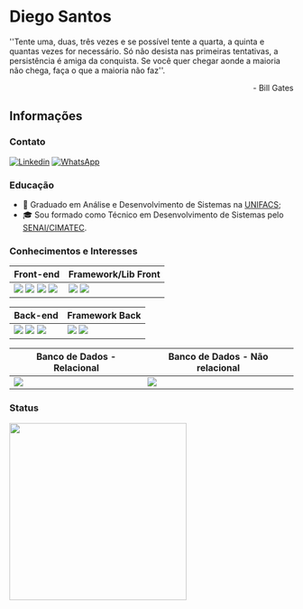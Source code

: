 # Diego Santos

''Tente uma, duas, três vezes e se possível tente a quarta, a quinta e quantas vezes for necessário. Só não desista nas primeiras tentativas, a persistência é amiga da conquista. Se você quer chegar aonde a maioria não chega, faça o que a maioria não faz''. <br> <p align="right"> - Bill Gates </p>

## Informações

### Contato

[![Linkedin](https://img.shields.io/badge/LinkedIn-0077B5?style=for-the-badge&logo=linkedin&logoColor=white)](https://www.linkedin.com/in/diego-santos-djs)
[![WhatsApp](https://img.shields.io/badge/WhatsApp-25D366?style=for-the-badge&logo=whatsapp&logoColor=white)](https://wa.me/5571993507284?text=Oi!%20Vi%20seu%20perfil%20no%20Github%20podemos%20conversar?)

### Educação
- :school: Graduado em Análise e Desenvolvimento de Sistemas na [UNIFACS](https://www.unifacs.br/graduacao/analise-e-desenvolvimento-de-sistemas/);
- :mortar_board: Sou formado como Técnico em Desenvolvimento de Sistemas pelo [SENAI/CIMATEC](https://www.tecnicosenai.com.br/cursos/desenvolvimento-de-sistemas/).
  
### Conhecimentos e Interesses
| Front-end| Framework/Lib Front |
| --- | --- |
<img src="https://img.shields.io/badge/-JavaScript-black?style=for-the-badge&logo=javascript"/> <img src="https://img.shields.io/badge/-TypeScript-007ACC?style=for-the-badge&logo=typescript&logoColor=black"/> <img src="https://img.shields.io/badge/-CSS3-1572B6?style=for-the-badge&logo=css3"/> <img src="https://img.shields.io/badge/-HTML5-E34F26?style=for-the-badge&logo=html5&logoColor=white"/> |<img src="https://img.shields.io/badge/-Angular-DD0031?style=for-the-badge&logo=angular"/> <img src="https://img.shields.io/badge/-Bootstrap-563D7C?style=for-the-badge&logo=Bootstrap"/>

| Back-end| Framework Back|
| --- | --- |
<img src="https://img.shields.io/badge/-Java-007396?style=for-the-badge&logo=java"/> <img src="https://img.shields.io/badge/-Node-339933?style=for-the-badge&logo=node.js&logoColor=white"/> <img src="https://img.shields.io/badge/-TypeScript-007ACC?style=for-the-badge&logo=typescript&logoColor=black"/> | <img src="https://img.shields.io/badge/-NestJS-E0234E?style=for-the-badge&logo=nestjs&logoColor=white"/> <img src="https://img.shields.io/badge/-Spring-6DB33F?style=for-the-badge&logo=spring&logoColor=white"/>

| Banco de Dados - Relacional| Banco de Dados - Não relacional
| --- | --- |
<img src="https://img.shields.io/badge/-MySQL-4479A1?style=for-the-badge&logo=mysql&logoColor=white"/> | <img src="https://img.shields.io/badge/-MongoDB-black?style=for-the-badge&logo=mongodb"/>

### Status

<p align="center">
<!--<img src="https://github-readme-stats.vercel.app/api?username=DiegojSts&show_icons=true&title_color=FF1493&icon_color=79ff97&text_color=40E0D0&bg_color=151515" align="center"/>-->
<a href="https://github.com/DiegojSts">
  <img height="314px" align="left" src="https://github-readme-stats.vercel.app/api/top-langs/?username=DiegojSts&theme=radical&hide=glsl,python" />
</a>
</p>
 

 






